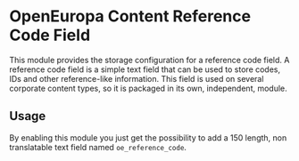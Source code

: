 # OpenEuropa Content Reference Code Field

This module provides the storage configuration for a reference code field. A reference code field is a simple text field
that can be used to store codes, IDs and other reference-like information. This field is used on several corporate
content types, so it is packaged in its own, independent, module.

## Usage

By enabling this module you just get the possibility to add a 150 length, non translatable text field named
`oe_reference_code`.
